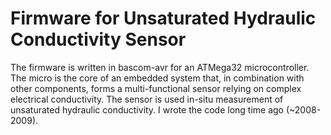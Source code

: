 # Firmware for Unsaturated Hydraulic Conductivity Sensor
The firmware is written in bascom-avr for an ATMega32 microcontroller. The micro is the core of an embedded system that, in combination with other components, forms a multi-functional sensor relying on complex electrical conductivity. The sensor is used in-situ measurement of unsaturated hydraulic conductivity. I wrote the code long time ago (~2008-2009). 
